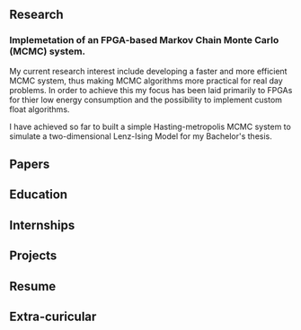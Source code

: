 ## Research

### Implemetation of an FPGA-based Markov Chain Monte Carlo (MCMC) system.

My current research interest include developing a faster and more efficient MCMC system, thus making MCMC algorithms more practical for real day problems. In order to achieve this my focus has been laid primarily to FPGAs for thier low energy consumption and the possibility to implement custom float algorithms. 

I have achieved so far to built a simple Hasting-metropolis MCMC system to simulate a two-dimensional Lenz-Ising Model for my Bachelor's thesis. 

## Papers

## Education

## Internships

## Projects

## Resume

## Extra-curicular
